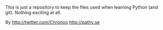 This is just a repository to keep the files used when learning Python (and git). Nothing exciting at all.


By http://twitter.com/Chronoo 
   http://pathy.se
   
